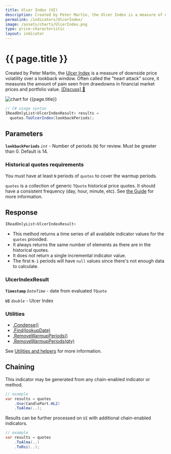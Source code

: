 ```yaml
---
title: Ulcer Index (UI)
description: Created by Peter Martin, the Ulcer Index is a measure of downside price volatility.  Often called the "heart attack" score, it measures the amount of pain seen from drawdowns in financial market prices and portfolio value.
permalink: /indicators/UlcerIndex/
image: /assets/charts/UlcerIndex.png
type: price-characteristic
layout: indicator
---
```


# {{ page.title }}

Created by Peter Martin, the [Ulcer Index](https://en.wikipedia.org/wiki/Ulcer_index) is a measure of downside price volatility over a lookback window.  Often called the "heart attack" score, it measures the amount of pain seen from drawdowns in financial market prices and portfolio value.
[[Discuss] &#128172;]({{site.github.repository_url}}/discussions/232 "Community discussion about this indicator")

![chart for {{page.title}}]({{site.baseurl}}{{page.image}})

```csharp
// C# usage syntax
IReadOnlyList<UlcerIndexResult> results =
  quotes.ToUlcerIndex(lookbackPeriods);
```

## Parameters

**`lookbackPeriods`** _`int`_ - Number of periods (`N`) for review.  Must be greater than 0.  Default is 14.

### Historical quotes requirements

You must have at least `N` periods of `quotes` to cover the warmup periods.

`quotes` is a collection of generic `TQuote` historical price quotes.  It should have a consistent frequency (day, hour, minute, etc).  See [the Guide]({{site.baseurl}}/guide/#historical-quotes) for more information.

## Response

```csharp
IReadOnlyList<UlcerIndexResult>
```

- This method returns a time series of all available indicator values for the `quotes` provided.
- It always returns the same number of elements as there are in the historical quotes.
- It does not return a single incremental indicator value.
- The first `N-1` periods will have `null` values since there's not enough data to calculate.

### UlcerIndexResult

**`Timestamp`** _`DateTime`_ - date from evaluated `TQuote`

**`UI`** _`double`_ - Ulcer Index

### Utilities

- [.Condense()]({{site.baseurl}}/utilities#condense)
- [.Find(lookupDate)]({{site.baseurl}}/utilities#find-indicator-result-by-date)
- [.RemoveWarmupPeriods()]({{site.baseurl}}/utilities#remove-warmup-periods)
- [.RemoveWarmupPeriods(qty)]({{site.baseurl}}/utilities#remove-warmup-periods)

See [Utilities and helpers]({{site.baseurl}}/utilities#utilities-for-indicator-results) for more information.

## Chaining

This indicator may be generated from any chain-enabled indicator or method.

```csharp
// example
var results = quotes
    .Use(CandlePart.HL2)
    .ToAlma(..);
```

Results can be further processed on `UI` with additional chain-enabled indicators.

```csharp
// example
var results = quotes
    .ToAlma(..)
    .ToRsi(..);
```

